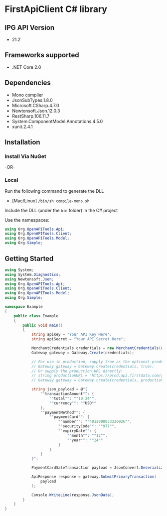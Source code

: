 # FirstApiClient C# library
## IPG API Version
- 21.2

<a name="frameworks-supported"></a>
## Frameworks supported
- .NET Core 2.0

<a name="dependencies"></a>
## Dependencies
- Mono compiler
- JsonSubTypes.1.8.0
- Microsoft.CSharp.4.7.0
- Newtonsoft.Json.12.0.3
- RestSharp.106.11.7
- System.ComponentModel.Annotations.4.5.0
- xunit.2.4.1

<a name="installation"></a>
## Installation
### Install Via NuGet
-OR-
### Local
Run the following command to generate the DLL
- [Mac/Linux] `/bin/sh compile-mono.sh`

Include the DLL (under the `bin` folder) in the C# project

Use the namespaces:
```csharp
using Org.OpenAPITools.Api;
using Org.OpenAPITools.Client;
using Org.OpenAPITools.Model;
using Org.Simple;
```

<a name="getting-started"></a>
## Getting Started

```csharp
using System;
using System.Diagnostics;
using Newtonsoft.Json;
using Org.OpenAPITools.Api;
using Org.OpenAPITools.Client;
using Org.OpenAPITools.Model;
using Org.Simple;

namespace Example
{
    public class Example
    {
        public void main()
        {
            string apiKey = "Your API Key Here";
            string apiSecret = "Your API Secret Here";

            MerchantCredentials credentials = new MerchantCredentials(apiKey, apiSecret);
            Gateway gateway = Gateway.Create(credentials);

            // For use in production, supply true as the optional production argument:
            // Gateway gateway = Gateway.create(credentials, true);
            // Or supply the production URL directly:
            // string productionURL = "https://prod.api.firstdata.com/gateway/v2";
            // Gateway gateway = Gateway.create(credentials, productionURL);

            string json_payload = @"{
                ""transactionAmount"": {
                    ""total"": ""10.24"",
                    ""currency"": ""USD""
                },
                ""paymentMethod"": {
                    ""paymentCard"": {
                        ""number"": ""4012000033330026"",
                        ""securityCode"": ""977"",
                        ""expiryDate"": {
                            ""month"": ""12"",
                            ""year"": ""24""
                        }
                    }
                }
            }";

            PaymentCardSaleTransaction payload = JsonConvert.DeserializeObject<PaymentCardSaleTransaction>(json_payload);

            ApiResponse response = gateway.SubmitPrimaryTransaction(
                payload
            );

            Console.WriteLine(response.JsonData);
        }
    }
}
```